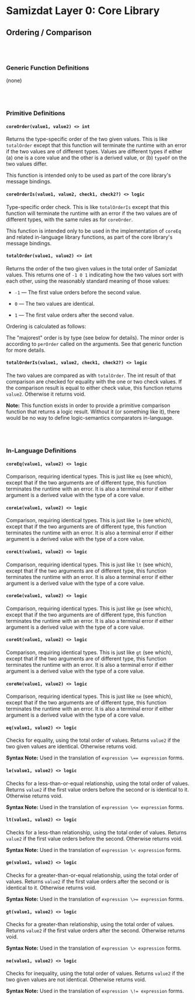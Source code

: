 Samizdat Layer 0: Core Library
==============================

Ordering / Comparison
---------------------

<br><br>
### Generic Function Definitions

(none)


<br><br>
### Primitive Definitions

#### `coreOrder(value1, value2) <> int`

Returns the type-specific order of the two given values. This is like
`totalOrder` except that this function will terminate the runtime with an
error if the two values are of different types. Values are different types
if either (a) one is a core value and the other is a derived value, or
(b) `typeOf` on the two values differ.

This function is intended only to be used as part of the core
library's message bindings.

#### `coreOrderIs(value1, value2, check1, check2?) <> logic`

Type-specific order check. This is like `totalOrderIs` except that
this function will terminate the runtime with an error if the two values
are of different types, with the same rules as for `coreOrder`.

This function is intended only to be used in the implementation of
`coreEq` and related in-language library functions, as part of
the core library's message bindings.

#### `totalOrder(value1, value2) <> int`

Returns the order of the two given values in the total order of
Samizdat values. This returns one of `-1 0 1` indicating
how the two values sort with each other, using the reasonably
standard meaning of those values:

* `-1` &mdash; The first value orders before the second value.

* `0` &mdash; The two values are identical.

* `1` &mdash; The first value orders after the second value.

Ordering is calculated as follows:

The "majorest" order is by type (see below for details). The minor order
is according to `perOrder` called on the arguments. See that generic
function for more details.

#### `totalOrderIs(value1, value2, check1, check2?) <> logic`

The two values are compared as with `totalOrder`. The int
result of that comparison are checked for equality with
the one or two check values. If the comparison result is equal
to either check value, this function returns `value2`. Otherwise
it returns void.

**Note:** This function exists in order to provide a primitive
comparison function that returns a logic result. Without it (or something
like it), there would be no way to define logic-semantics
comparators in-language.


<br><br>
### In-Language Definitions

#### `coreEq(value1, value2) <> logic`

Comparison, requiring identical types. This is just like `eq`
(see which), except that if the two arguments are of different type, this
function terminates the runtime with an error. It is also a terminal error
if either argument is a derived value with the type of a core value.

#### `coreLe(value1, value2) <> logic`

Comparison, requiring identical types. This is just like `le`
(see which), except that if the two arguments are of different type, this
function terminates the runtime with an error. It is also a terminal error
if either argument is a derived value with the type of a core value.

#### `coreLt(value1, value2) <> logic`

Comparison, requiring identical types. This is just like `lt`
(see which), except that if the two arguments are of different type, this
function terminates the runtime with an error. It is also a terminal error
if either argument is a derived value with the type of a core value.

#### `coreGe(value1, value2) <> logic`

Comparison, requiring identical types. This is just like `ge`
(see which), except that if the two arguments are of different type, this
function terminates the runtime with an error. It is also a terminal error
if either argument is a derived value with the type of a core value.

#### `coreGt(value1, value2) <> logic`

Comparison, requiring identical types. This is just like `gt`
(see which), except that if the two arguments are of different type, this
function terminates the runtime with an error. It is also a terminal error
if either argument is a derived value with the type of a core value.

#### `coreNe(value1, value2) <> logic`

Comparison, requiring identical types. This is just like `ne`
(see which), except that if the two arguments are of different type, this
function terminates the runtime with an error. It is also a terminal error
if either argument is a derived value with the type of a core value.

#### `eq(value1, value2) <> logic`

Checks for equality, using the total order of values. Returns `value2` if the
two given values are identical. Otherwise returns void.

**Syntax Note:** Used in the translation of `expression \== expression` forms.

#### `le(value1, value2) <> logic`

Checks for a less-than-or-equal relationship, using the total order of values.
Returns `value2` if the first value orders before the second or is identical
to it. Otherwise returns void.

**Syntax Note:** Used in the translation of `expression \<= expression` forms.

#### `lt(value1, value2) <> logic`

Checks for a less-than relationship, using the total order of values.
Returns `value2` if the first value orders before the second. Otherwise
returns void.

**Syntax Note:** Used in the translation of `expression \< expression` forms.

#### `ge(value1, value2) <> logic`

Checks for a greater-than-or-equal relationship, using the total order of
values. Returns `value2` if the first value orders after the second or is
identical to it. Otherwise returns void.

**Syntax Note:** Used in the translation of `expression \>= expression` forms.

#### `gt(value1, value2) <> logic`

Checks for a greater-than relationship, using the total order of values.
Returns `value2` if the first value orders after the second. Otherwise
returns void.

**Syntax Note:** Used in the translation of `expression \> expression` forms.

#### `ne(value1, value2) <> logic`

Checks for inequality, using the total order of values. Returns `value2` if
the two given values are not identical. Otherwise returns void.

**Syntax Note:** Used in the translation of `expression \!= expression` forms.
